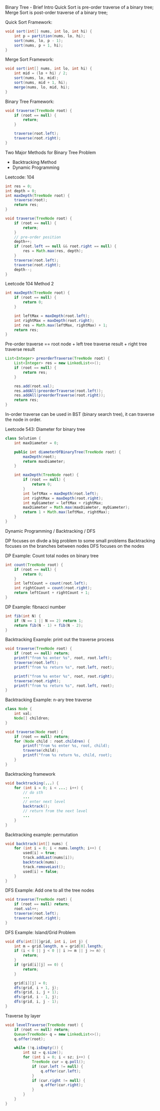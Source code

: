 Binary Tree - Brief Intro
Quick Sort is pre-order traverse of a binary tree;
Merge Sort is post-order traverse of a binary tree;

Quick Sort Framework:
```java
void sort(int[] nums, int lo, int hi) {
    int p = partition(nums, lo, hi);
    sort(nums, lo, p - 1);
    sort(nums, p + 1, hi);
}
```
Merge Sort Framework:
```java
void sort(int[] nums, int lo, int hi) {
    int mid = (lo + hi) / 2;
    sort(nums, lo, mid);
    sort(nums, mid + 1, hi);
    merge(nums, lo, mid, hi);
}
```

Binary Tree Framework:
```java
void traverse(TreeNode root) {
    if (root == null) {
        return;
    }

    traverse(root.left);
    traverse(root.right);
}
```


Two Major Methods for Binary Tree Problem
 - Backtracking Method
 - Dynamic Programming

Leetcode: 104
```java
int res = 0;
int depth = 0;
int maxDepth(TreeNode root) {
    traverse(root);
    return res;
}

void traverse(TreeNode root) {
    if (root == null) {
        return;
    }
    // pre-order position
    depth++;
    if (root.left == null && root.right == null) {
        res = Math.max(res, depth);
    }
    traverse(root.left);
    traverse(root.right);
    depth--;
}
```
Leetcode 104 Method 2
```java
int maxDepth(TreeNode root) {
    if (root == null) {
        return 0;
    }

    int leftMax = maxDepth(root.left);
    int rightMax = maxDepth(root.right);
    int res = Math.max(leftMax, rightMax) + 1;
    return res;
}
```

Pre-order traverse == root node + left tree traverse result + right tree traverse result
```java
List<Integer> preorderTraverse(TreeNode root) {
    List<Integer> res = new LinkedList<>();
    if (root == null) {
        return res;
    }

    res.add(root.val);
    res.addAll(preorderTraverse(root.left));
    res.addAll(preorderTraverse(root.right));
    return res;
}
```

In-order traverse can be used in BST (binary search tree), it can traverse the node in order.


Leetcode 543: Diameter for binary tree
```java
class Solution {
    int maxDiameter = 0;

    public int diameterOfBinaryTree(TreeNode root) {
        maxDepth(root);
        return maxDiameter;
    }

    int maxDepth(TreeNode root) {
        if (root == null) {
            return 0;
        }
        int leftMax = maxDepth(root.left);
        int rightMax = maxDepth(root.right);
        int myDiameter = leftMax + rightMax;
        maxDiameter = Math.max(maxDiameter, myDiameter);
        return 1 + Math.max(leftMax, rightMax);
    }
}
```

Dynamic Programming / Backtracking / DFS

DP focuses on divde a big problem to some small problems
Backtracking focuses on the branches between nodes
DFS focuses on the nodes

DP Example: Count total nodes on binary tree
```java
int count(TreeNode root) {
    if (root == null) {
        return 0;
    }
    int leftCount = count(root.left);
    int rightCount = count(root.right);
    return leftCount + rightCount + 1;
}
```
DP Example: fibnacci number
```java
int fib(int N) {
    if (N == 1 || N == 2) return 1;
    return fib(N - 1) + fib(N - 2);
}
```

Backtracking Example: print out the traverse process
```java
void traverse(TreeNode root) {
    if (root == null) return;
    printf("from %s enter %s", root, root.left);
    traverse(root.left);
    printf("from %s return %s", root.left, root);

    printf("from %s enter %s", root, root.right);
    traverse(root.right);
    printf("from %s return %s", root.left, root);
}
```

Backtracking Example: n-ary tree traverse
```java
class Node {
    int val;
    Node[] children;
}

void traverse(Node root) {
    if (root == null) return;
    for (Node child : root.children) {
        printf("from %s enter %s, root, child);
        traverse(child);
        printf("from %s return %s, child, root);
    }
}
```

Backtracking framework
```java
void backtracking(...) {
    for (int i = 0; i < ...; i++) {
        // do sth
        ...
        // enter next level
        backtrack();
        // return from the next level
        ...
    }
}
```

Backtracking example: permutation
```java
void backtrack(int[] nums) {
    for (int i = 0; i < nums.length; i++) {
        used[i] = true;
        track.addLast(nums[i]);
        backtrack(nums);
        track.removeLast();
        used[i] = false;
    }
}
```

DFS Example: Add one to all the tree nodes
```java
void traverse(TreeNode root) {
    if (root == null) return;
    root.val++;
    traverse(root.left);
    traverse(root.right);
}
```

DFS Example: Island/Grid Problem
```java
void dfs(int[][]grid, int i, int j) {
    int m = grid.length, n = grid[0].length;
    if (i < 0 || j < 0 || i >= m || j >= n) {
        return;
    }
    if (grid[i][j] == 0) {
        return;
    }

    grid[i][j] = 0;
    dfs(grid, i + 1, j);
    dfs(grid, i, j + 1);
    dfs(grid, i - 1, j);
    dfs(grid, i, j - 1);
}
```

Traverse by layer
```java
void levelTraverse(TreeNode root) {
    if (root == null) return;
    Queue<TreeNode> q = new LinkedList<>();
    q.offer(root);

    while (!q.isEmpty()) {
        int sz = q.size();
        for (int i = 0; i < sz; i++) {
            TreeNode cur = q.poll();
            if (cur.left != null) {
                q.offer(cur.left);
            }
            if (cur.right != null) {
                q.offer(cur.right);
            }
        }
    }
}
```


